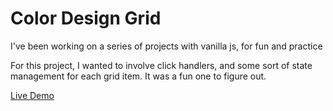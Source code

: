 # Color Design Grid

I've been working on a series of projects with vanilla js, for fun and practice


For this project, I wanted to involve click handlers, and some sort of state management for each grid item. It was a fun one to figure out.

[Live Demo](https://jdhofmann.github.io/color-design-grid/)